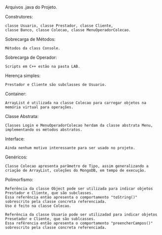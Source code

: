 Arquivos .java do Projeto.

Construtores: 

    classe Usuario, classe Prestador, classe Cliente, 
    classe Banco, classe Colecao, classe MenuOperadorColecao.

Sobrecarga de Métodos:

    Métodos da class Console.
    
Sobrecarga de Operador:

    Scripts em C++ estão na pasta LAB.

Herença simples:

    Prestador e Cliente são subclasses de Usuario.

Container:

    ArrayList é utilizada na classe Colecao para carregar objetos na memória virtual para operações.
    
Classe Abstrata:

    Classes Login e MenuOperadorColecao herdam da classe abstrata Menu, implementando os métodos abstratos.
    
Interface:

    Ainda nenhum motivo interessante para ser usado no projeto.
    
Genéricos:

    Classe Colecao apresenta parâmetro de Tipo, assim generalizando a criação de ArrayList, coleções do MongoDB, em tempo de execução.

Polimorfismo:

    Referência da classe Object pode ser utilizada para indicar objetos Prestador e Cliente, que são subclasses.
    Essa referência então apresenta o comportamento "toString()" sobrescrito pela classe concreta referenciada.
    Uso é feito na classe Colecao.
    
    Referência da classe Usuario pode ser utilizadad para indicar objetos Presetador e Cliente, que são sublcasses.
    Essa refêrencia então apresenta o comportamento "preencherCampos()" sobrescrito pela classe concreta referenciada.
   
    

